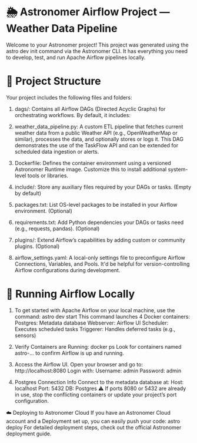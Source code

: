 🌦️ Astronomer Airflow Project — Weather Data Pipeline
========

Welcome to your Astronomer project! This project was generated using the astro dev init command via the Astronomer CLI. It has everything you need to develop, test, and run Apache Airflow pipelines locally.

📁 Project Structure
========

Your project includes the following files and folders:

1. dags/: 
Contains all Airflow DAGs (Directed Acyclic Graphs) for orchestrating workflows. By default, it includes:

2. weather_data_pipeline.py:
A custom ETL pipeline that fetches current weather data from a public Weather API (e.g., OpenWeatherMap or similar), processes the data, and optionally stores or logs it.
This DAG demonstrates the use of the TaskFlow API and can be extended for scheduled data ingestion or alerts.

3. Dockerfile: 
Defines the container environment using a versioned Astronomer Runtime image. Customize this to install additional system-level tools or libraries.

4. include/: 
Store any auxiliary files required by your DAGs or tasks. (Empty by default)

5. packages.txt: 
List OS-level packages to be installed in your Airflow environment. (Optional)

6. requirements.txt: 
Add Python dependencies your DAGs or tasks need (e.g., requests, pandas). (Optional)

7. plugins/: 
Extend Airflow’s capabilities by adding custom or community plugins. (Optional)

8. airflow_settings.yaml: 
A local-only settings file to preconfigure Airflow Connections, Variables, and Pools. It'd be helpful for version-controlling Airflow configurations during development.

🚀 Running Airflow Locally
========

1. To get started with Apache Airflow on your local machine, use the command: astro dev start
This command launches 4 Docker containers:
  Postgres: Metadata database
  Webserver: Airflow UI
  Scheduler: Executes scheduled tasks
  Triggerer: Handles deferred tasks (e.g., sensors)

2. Verify Containers are Running: docker ps
Look for containers named astro-... to confirm Airflow is up and running.

3. Access the Airflow UI. Open your browser and go to: http://localhost:8080
Login with:
    Username: admin
    Password: admin

4. Postgres Connection Info
Connect to the metadata database at:
  Host: localhost
  Port: 5432
  DB: Postgres
⚠️ If ports 8080 or 5432 are already in use, stop the conflicting containers or update your project’s port configuration.

☁️ Deploying to Astronomer Cloud
If you have an Astronomer Cloud account and a Deployment set up, you can easily push your code: astro deploy
For detailed deployment steps, check out the official Astronomer deployment guide.

